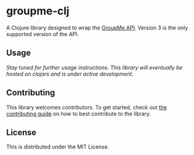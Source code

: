 # groupme-clj

A Clojure library designed to wrap the [GroupMe API](https://dev.groupme.com/docs/v3). Version 3 is the only supported version of the API.

## Usage

*Stay tuned for further usage instructions. This library will eventually be hosted on clojars and is under active development.*

## Contributing

This library welcomes contributors. To get started, check out [the contributing guide](https://github.com/dunn-mat/groupme-clj/blob/master/CONTRIBUTING.md) on how to best contribute to the library.
    
## License

This is distributed under the MIT License.
